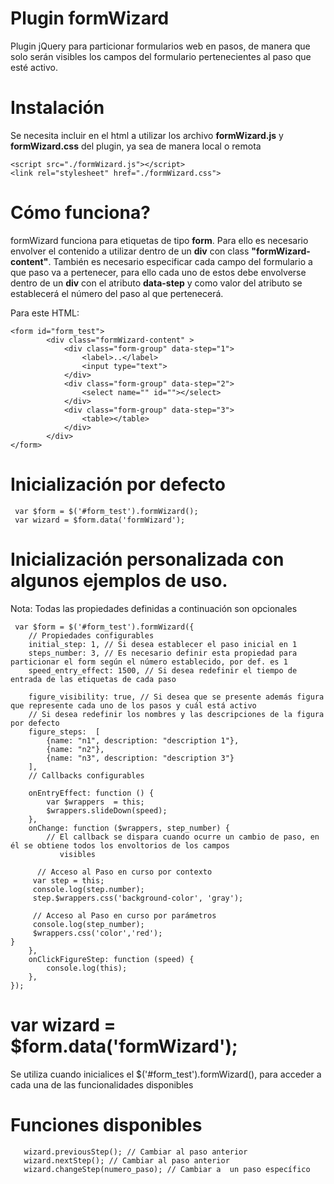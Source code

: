 # Plugin formWizard
Plugin jQuery para particionar formularios web en pasos, de manera que solo serán visibles los campos del formulario pertenecientes al paso que esté activo.

# Instalación
 Se necesita incluir en el html a utilizar los archivo **formWizard.js** y **formWizard.css** del plugin, ya sea de manera local o remota
 
 ``` 
<script src="./formWizard.js"></script> 
<link rel="stylesheet" href="./formWizard.css">
``` 

# Cómo funciona?
formWizard funciona para etiquetas de tipo **form**. Para ello es necesario envolver el contenido a utilizar dentro de un **div** con class **"formWizard-content"**. También es necesario especificar cada campo del formulario a que paso va a pertenecer, para ello cada uno de estos debe envolverse dentro de un **div** con el atributo **data-step** y como valor del atributo se establecerá el número del paso al que pertenecerá.

Para este HTML:
``` 
<form id="form_test">
        <div class="formWizard-content" >
            <div class="form-group" data-step="1">
                <label>..</label>
                <input type="text">         
            </div>     
            <div class="form-group" data-step="2">
                <select name="" id=""></select>
            </div>
            <div class="form-group" data-step="3">
                <table></table>
            </div>
        </div>
</form>
``` 
    
# Inicialización por defecto
``` 
 var $form = $('#form_test').formWizard();
 var wizard = $form.data('formWizard');
 ``` 
 
# Inicialización personalizada con algunos ejemplos de uso.
Nota: Todas las propiedades definidas a continuación son opcionales
``` 
 var $form = $('#form_test').formWizard({
    // Propiedades configurables
    initial_step: 1, // Si desea establecer el paso inicial en 1
    steps_number: 3, // Es necesario definir esta propiedad para particionar el form según el número establecido, por def. es 1
    speed_entry_effect: 1500, // Si desea redefinir el tiempo de entrada de las etiquetas de cada paso
    
    figure_visibility: true, // Si desea que se presente además figura que represente cada uno de los pasos y cuál está activo
    // Si desea redefinir los nombres y las descripciones de la figura por defecto
    figure_steps:  [
        {name: "n1", description: "description 1"},
        {name: "n2"},
        {name: "n3", description: "description 3"}
    ],
    // Callbacks configurables
    
    onEntryEffect: function () {
        var $wrappers  = this;
        $wrappers.slideDown(speed);
    },
    onChange: function ($wrappers, step_number) {
        // El callback se dispara cuando ocurre un cambio de paso, en él se obtiene todos los envoltorios de los campos
           visibles
      
      // Acceso al Paso en curso por contexto
     var step = this;
     console.log(step.number);
     step.$wrappers.css('background-color', 'gray');
     
     // Acceso al Paso en curso por parámetros
     console.log(step_number);
     $wrappers.css('color','red');
}
    },
    onClickFigureStep: function (speed) {
        console.log(this);
    },
});
``` 
# var wizard = $form.data('formWizard');
Se utiliza cuando inicialices el $('#form_test').formWizard(), para acceder a cada una de las funcionalidades disponibles

# Funciones disponibles
``` 
   wizard.previousStep(); // Cambiar al paso anterior
   wizard.nextStep(); // Cambiar al paso anterior
   wizard.changeStep(numero_paso); // Cambiar a  un paso específico
   ``` 
 
